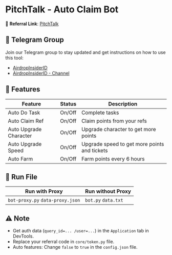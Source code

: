 # PitchTalk - Auto Claim Bot

🔗 **Referral Link**: [PitchTalk](https://t.me/pitchtalk_bot/app?startapp=a5245a)

## 📢 Telegram Group

Join our Telegram group to stay updated and get instructions on how to use this tool:

- [AirdropInsiderID](https://t.me/airdropinsiderid)
- [AirdropInsiderID - Channel](https://t.me/airdropinsiderid)

## 🌟 Features

| Feature                | Status | Description                                  |
| ---------------------- | ------ | -------------------------------------------- |
| Auto Do Task           | On/Off | Complete tasks                               |
| Auto Claim Ref         | On/Off | Claim points from your refs                  |
| Auto Upgrade Character | On/Off | Upgrade character to get more points         |
| Auto Upgrade Speed     | On/Off | Upgrade speed to get more points and tickets |
| Auto Farm              | On/Off | Farm points every 6 hours                    |

## 🚀 Run File

| Run with Proxy                   | Run without Proxy   |
| -------------------------------- | ------------------- |
| `bot-proxy.py` `data-proxy.json` | `bot.py` `data.txt` |

## ⚠️ Note

- Get auth data (`query_id=... /user=...`) in the `Application` tab in DevTools.
- Replace your referral code in `core/token.py` file.
- Auto features: Change `false` to `true` in the `config.json` file.
